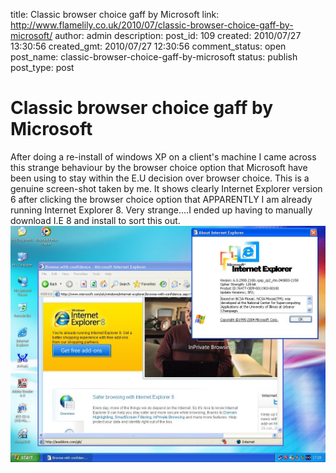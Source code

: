 title: Classic browser choice gaff by Microsoft
link: http://www.flamelily.co.uk/2010/07/classic-browser-choice-gaff-by-microsoft/
author: admin
description: 
post_id: 109
created: 2010/07/27 13:30:56
created_gmt: 2010/07/27 12:30:56
comment_status: open
post_name: classic-browser-choice-gaff-by-microsoft
status: publish
post_type: post

# Classic browser choice gaff by Microsoft

After doing a re-install of windows XP on a client's machine I came across this strange behaviour by the browser choice option that Microsoft have been using to stay within the E.U decision over browser choice. This is a genuine screen-shot taken by me. It shows clearly Internet Explorer version 6 after clicking the browser choice option that APPARENTLY I am already running Internet Explorer 8. Very strange....I ended up having to manually download I.E 8 and install to sort this out. ![](/wp-content/uploads/2010/07/Classic.jpg)